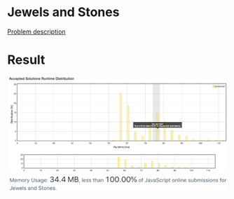 # Jewels and Stones

[Problem description](https://leetcode.com/problems/jewels-and-stones/description)

# Result

![result_runtime](result_runtime.png)
![result_space](result_space.png)
